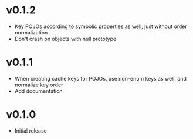 # v0.1.2

- Key POJOs according to symbolic properties as well, just without order normalization
- Don't crash on objects with null prototype

# v0.1.1

- When creating cache keys for POJOs, use non-enum keys as well, and normalize key order
- Add documentation

# v0.1.0

- Initial release
